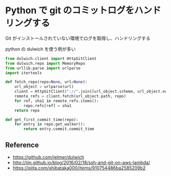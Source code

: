 Python で git のコミットログをハンドリングする
===

Git がインストールされていない環境でログを取得し、ハンドリングする

python の dulwich を使う例が多い

```python
from dulwich.client import HttpGitClient
from dulwich.repo import MemoryRepo
from urllib.parse import urlparse
import itertools

def fetch_repo(repo=None, url=None):
    url_object = urlparse(url)
    client = HttpGitClient("://".join([url_object.scheme, url_object.netloc]))
    remote_refs = client.fetch(url_object.path, repo)
    for ref, sha1 in remote_refs.items():
        repo.refs[ref] = sha1
    return repo

def get_first_commit_time(repo):
    for entry in repo.get_walker():
        return entry.commit.commit_time
```

## Reference

- https://github.com/jelmer/dulwich
- http://ijin.github.io/blog/2016/02/18/ssh-and-git-on-aws-lambda/
- https://qiita.com/shibataka000/items/910754486ba2585209b2
